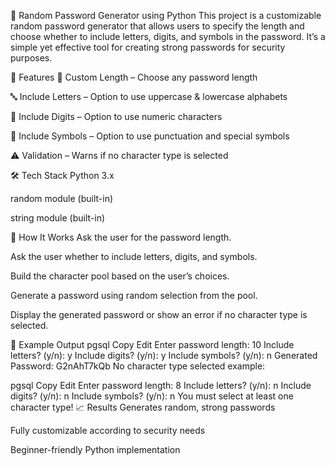 🔐 Random Password Generator using Python
This project is a customizable random password generator that allows users to specify the length and choose whether to include letters, digits, and symbols in the password.
It’s a simple yet effective tool for creating strong passwords for security purposes.

🚀 Features
📏 Custom Length – Choose any password length

🔤 Include Letters – Option to use uppercase & lowercase alphabets

🔢 Include Digits – Option to use numeric characters

🔣 Include Symbols – Option to use punctuation and special symbols

⚠ Validation – Warns if no character type is selected

🛠 Tech Stack
Python 3.x

random module (built-in)

string module (built-in)

📂 How It Works
Ask the user for the password length.

Ask the user whether to include letters, digits, and symbols.

Build the character pool based on the user’s choices.

Generate a password using random selection from the pool.

Display the generated password or show an error if no character type is selected.

📌 Example Output
pgsql
Copy
Edit
Enter password length: 10
Include letters? (y/n): y
Include digits? (y/n): y
Include symbols? (y/n): n
Generated Password: G2nAhT7kQb
No character type selected example:

pgsql
Copy
Edit
Enter password length: 8
Include letters? (y/n): n
Include digits? (y/n): n
Include symbols? (y/n): n
You must select at least one character type!
📈 Results
Generates random, strong passwords

Fully customizable according to security needs

Beginner-friendly Python implementation
